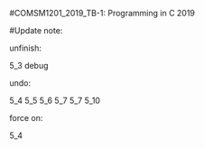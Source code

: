 #COMSM1201_2019_TB-1: Programming in C 2019

#Update note:

unfinish:

5_3 debug

undo:

5_4 5_5 5_6 5_7 5_7 5_10

force on:

5_4
